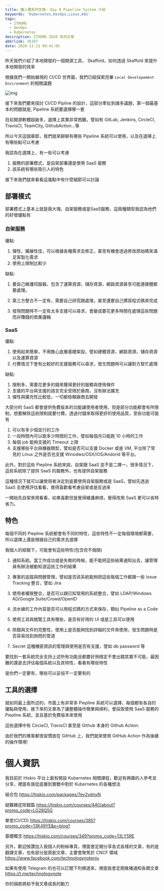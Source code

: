 ```yaml
---
title: 鐵人賽系列文章- Day 9 Pipeline System 介紹
keywords: 'Kubernetes,DevOps,Linux,K8s'
tags:
  - ITHOME
  - DevOps
  - Kubernetes
description: ITHOME-2020 系列文章
abbrlink: 36107
date: 2020-11-21 09:41:05
---
```


昨天我們介紹了本地開發的一個開源工具， Skaffold，如何透過 Skaffold 來提升本地開發的效率

根據我們一開始展現的 CI/CD 世界圖，我們已經探索完畢 `Local Developement Environment` 的相關議題

![img](https://i.imgur.com/MhJGAMt.jpg)



接下來我們要來探討 CI/CD Pipline 的設計，這部分牽扯到諸多議題，第一個最基本的問題就是, Pipeline 系統要選擇哪一套

目前開源軟體超級多，選擇上其實非常困難，譬如有 GitLab, Jenkins, CircleCI, TravisCI, TeamCity, GithubAction...等

所以今天這個章節，我們就來聊聊有哪些 Pipeline 系統可以使用，以及在選擇上有哪些點可以考慮



我認為在選擇上，有一些可以考慮

1. 服務的部署模式，是自架部署還是使用 SaaS 服務
2. 該系統有哪些吸引人的特色



接下來我們就來看看這幾點中有什麼細節可以討論



## 部署模式

部署模式上基本上就是兩大塊，自架服務或是SaaS服務，這兩種類型我認為他們的好壞優點有

### 自架服務

優點:

1. 彈性，擴展性佳，可以根據各種需求去修正，甚至有機會透過修改原始碼來滿足客製化需求
2. 使用上限制比較少

缺點: 

1. 要自己維護伺服器，包含了運算資源，儲存資源，網路資源甚至可能連硬體都要處理。

2. 第三方整合不一定有，需要自己研究跟處理，甚至還要自己撰寫程式碼來完成
3. 發現問題時不一定有太多支援可以尋求，會變成要花更多時間在處理這些問題而非賺錢的商業邏輯

### SaaS

優點:

1. 使用起來簡單，不用擔心底層基礎架設，譬如硬體資源，網路資源，儲存資源以及運算資源
2. 付費情況下會有比較好的支援服務可以尋求，發生問題時可以讓對方幫忙處理

缺點:

1. 限制多，需要花更多的錢來獲得更好的服務與使用條件
2. 支援的平台與支援的語言完全受限於廠商，沒有辦法擴充
3. 彈性與擴充性比較低，一切都依賴廠商去開發



大部分的 SaaS 都會提供免費版本的功能讓使用者使用，但是部分功能都會有所限制，想要解除這些限制就要付費，透過付錢來取得更好的使用品質，至些功能可能有

1. 可以有多少個並行的工作
2. 一段時間內可以跑多少時間的工作，譬如每個月只能跑 10 小時的工作
3. 每個 job 能夠支援的 Timeout 上限
4. 支援哪些平台與機器類型，譬如是否可以支援 Docker 或是 VM, 平台除了常見的 Linux 之外是否也支援 Winodws/OSX/iOS/Andorid 等平台。



此外，對於這些 Piepline 系統來說，自架跟 SaaS 並不是二擇一，很多情況下，這些系統除了提供 SaaS 的服務外，也有提供自架服務

這種情況下就可以讓使用者決定到底要使用自架服務或是 SaaS，譬如先透過 SaaS 去使用評估看看，覺得喜歡看考慮自架或是反過來

一開始先自架來用看看，如果喜歡但是覺得維護麻煩，覺得改用 SaaS 更可以省時省力。



## 特色

每個不同的 Piepline 系統都會有不同的特性，這些特性不一定每個環境都需要，所以選擇上還是根據自己的需求去選擇

我個人的經驗下，可能會有這些特性(包含但不侷限)

1. 通知系統。當工作成功或是失敗的時候，能不能把這些結果通知出去，讓管理員有辦法被動知道這些工作的結果

2. 專案的追蹤與問題管理，譬如是否該系統能夠把這些每個工作都跟一些 Issue Tracking 整合，譬如 Jira

3. 使用者權限整合，是否可以跟已知常用的系統整合，譬如 LDAP/Windows AD/Google Suite/Crowd/OpenID

4. 流水線的工作內容是否可以用程式碼的方式來保存，類似 Pipeline as a Code

5. 使用工具與閱覽工具有哪些，是否有好用的 UI 或是工具可以使用

6. 除錯與文件的完整性，使用上是否能夠找到詳細的文件來使用，發生問題時是否容易找到詢問的管道

7. Secret 這種機密資訊的管理與使用是否有支援，譬如 db password 等

   

要找到一套系統完全支持上述所有功能且都要好用穩定不會出錯其實不可能，最困難的還是去評估每個系統以及其特性，看看有哪些特性

是你們一定要有，哪些可以妥協不一定要有的



## 工具的選擇

就如同最上面所述的，市面上有非常多 Piepline 系統可以選擇，每個都有各自的優點與使用，接下來的文章為了讓整體操作簡單與順利，會採取使用 SaaS 服務的 Piepline 系統，並且基於免費版本來使用

這些選擇中有 CircieCI, TravisCI 甚至是 Github 本身的 Github Action.

由於我們的專案都很習慣放在 GitHub 上，我們就來使用 GitHub Action 作為後續的操作環境!






# 個人資訊
我目前於 Hiskio 平台上面有開設 Kubernetes 相關課程，歡迎有興趣的人參考並分享，裡面有我從底層到實戰中對於 Kubernetes 的各種想法

組合包
https://hiskio.com/packages/7ey2vdnyN

疑難雜症除錯篇
https://hiskio.com/courses/440/about?promo_code=LG28Q5G

單堂(CI/CD)
https://hiskio.com/courses/385?promo_code=13K49YE&p=blog1

基礎概念
https://hiskio.com/courses/349?promo_code=13LY5RE

另外，歡迎按讚加入我個人的粉絲專頁，裡面會定期分享各式各樣的文章，有的是翻譯文章，也有部分是原創文章，主要會聚焦於 CNCF 領域
https://www.facebook.com/technologynoteniu

如果有使用 Telegram 的也可以訂閱下列頻道來，裡面我會定期推播通知各類文章
https://t.me/technologynote

你的捐款將給予我文章成長的動力
<script type="text/javascript" src="https://cdnjs.buymeacoffee.com/1.0.0/button.prod.min.js" data-name="bmc-button" data-slug="hwchiu" data-color="#000000" data-emoji=""  data-font="Cookie" data-text="Buy me a coffee" data-outline-color="#fff" data-font-color="#fff" data-coffee-color="#fd0" ></script>
